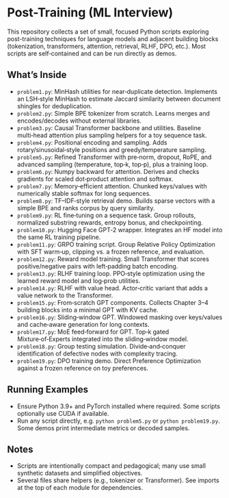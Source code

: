 # Post-Training (ML Interview)

This repository collects a set of small, focused Python scripts exploring post-training techniques for language models and adjacent building blocks (tokenization, transformers, attention, retrieval, RLHF, DPO, etc.). Most scripts are self‑contained and can be run directly as demos.

## What’s Inside

- `problem1.py`: MinHash utilities for near‑duplicate detection. Implements an LSH‑style MinHash to estimate Jaccard similarity between document shingles for deduplication.
- `problem2.py`: Simple BPE tokenizer from scratch. Learns merges and encodes/decodes without external libraries.
- `problem3.py`: Causal Transformer backbone and utilities. Baseline multi‑head attention plus sampling helpers for a toy sequence task.
- `problem4.py`: Positional encoding and sampling. Adds rotary/sinusoidal‑style positions and greedy/temperature sampling.
- `problem5.py`: Refined Transformer with pre‑norm, dropout, RoPE, and advanced sampling (temperature, top‑k, top‑p), plus a training loop.
- `problem6.py`: Numpy backward for attention. Derives and checks gradients for scaled dot‑product attention and softmax.
- `problem7.py`: Memory‑efficient attention. Chunked keys/values with numerically stable softmax for long sequences.
- `problem8.py`: TF–IDF‑style retrieval demo. Builds sparse vectors with a simple BPE and ranks corpus by query similarity.
- `problem9.py`: RL fine‑tuning on a sequence task. Group rollouts, normalized substring rewards, entropy bonus, and checkpointing.
- `problem10.py`: Hugging Face GPT‑2 wrapper. Integrates an HF model into the same RL training pipeline.
- `problem11.py`: GRPO training script. Group Relative Policy Optimization with SFT warm‑up, clipping vs. a frozen reference, and evaluation.
- `problem12.py`: Reward model training. Small Transformer that scores positive/negative pairs with left‑padding batch encoding.
- `problem13.py`: RLHF training loop. PPO‑style optimization using the learned reward model and log‑prob utilities.
- `problem14.py`: RLHF with value head. Actor‑critic variant that adds a value network to the Transformer.
- `problem15.py`: From‑scratch GPT components. Collects Chapter 3–4 building blocks into a minimal GPT with KV cache.
- `problem16.py`: Sliding‑window GPT. Windowed masking over keys/values and cache‑aware generation for long contexts.
- `problem17.py`: MoE feed‑forward for GPT. Top‑k gated Mixture‑of‑Experts integrated into the sliding‑window model.
- `problem18.py`: Group testing simulation. Divide‑and‑conquer identification of defective nodes with complexity tracing.
- `problem19.py`: DPO training demo. Direct Preference Optimization against a frozen reference on toy preferences.

## Running Examples

- Ensure Python 3.9+ and PyTorch installed where required. Some scripts optionally use CUDA if available.
- Run any script directly, e.g. `python problem5.py` or `python problem19.py`. Some demos print intermediate metrics or decoded samples.

## Notes

- Scripts are intentionally compact and pedagogical; many use small synthetic datasets and simplified objectives.
- Several files share helpers (e.g., tokenizer or Transformer). See imports at the top of each module for dependencies.

